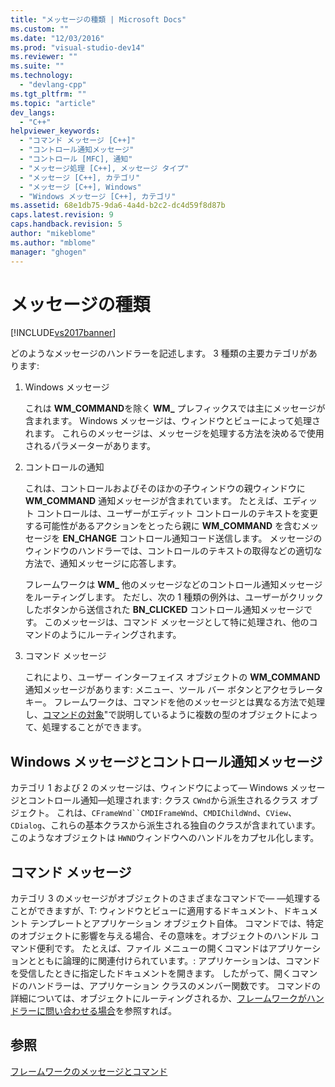 ```yaml
---
title: "メッセージの種類 | Microsoft Docs"
ms.custom: ""
ms.date: "12/03/2016"
ms.prod: "visual-studio-dev14"
ms.reviewer: ""
ms.suite: ""
ms.technology: 
  - "devlang-cpp"
ms.tgt_pltfrm: ""
ms.topic: "article"
dev_langs: 
  - "C++"
helpviewer_keywords: 
  - "コマンド メッセージ [C++]"
  - "コントロール通知メッセージ"
  - "コントロール [MFC], 通知"
  - "メッセージ処理 [C++], メッセージ タイプ"
  - "メッセージ [C++], カテゴリ"
  - "メッセージ [C++], Windows"
  - "Windows メッセージ [C++], カテゴリ"
ms.assetid: 68e1db75-9da6-4a4d-b2c2-dc4d59f8d87b
caps.latest.revision: 9
caps.handback.revision: 5
author: "mikeblome"
ms.author: "mblome"
manager: "ghogen"
---
```

# メッセージの種類
[!INCLUDE[vs2017banner](../assembler/inline/includes/vs2017banner.md)]

どのようなメッセージのハンドラーを記述します。  3 種類の主要カテゴリがあります:  
  
1.  Windows メッセージ  
  
     これは **WM\_COMMAND**を除く **WM\_** プレフィックスでは主にメッセージが含まれます。  Windows メッセージは、ウィンドウとビューによって処理されます。  これらのメッセージは、メッセージを処理する方法を決めるで使用されるパラメーターがあります。  
  
2.  コントロールの通知  
  
     これは、コントロールおよびそのほかの子ウィンドウの親ウィンドウに **WM\_COMMAND** 通知メッセージが含まれています。  たとえば、エディット コントロールは、ユーザーがエディット コントロールのテキストを変更する可能性があるアクションをとったら親に **WM\_COMMAND** を含むメッセージを **EN\_CHANGE** コントロール通知コード送信します。  メッセージのウィンドウのハンドラーでは、コントロールのテキストの取得などの適切な方法で、通知メッセージに応答します。  
  
     フレームワークは **WM\_** 他のメッセージなどのコントロール通知メッセージをルーティングします。  ただし、次の 1 種類の例外は、ユーザーがクリックしたボタンから送信された **BN\_CLICKED** コントロール通知メッセージです。  このメッセージは、コマンド メッセージとして特に処理され、他のコマンドのようにルーティングされます。  
  
3.  コマンド メッセージ  
  
     これにより、ユーザー インターフェイス オブジェクトの **WM\_COMMAND** 通知メッセージがあります: メニュー、ツール バー ボタンとアクセラレータ キー。  フレームワークは、コマンドを他のメッセージとは異なる方法で処理し、[コマンドの対象](../Topic/Command%20Targets.md)"で説明しているように複数の型のオブジェクトによって、処理することができます。  
  
##  <a name="_core_windows_messages_and_control.2d.notification_messages"></a> Windows メッセージとコントロール通知メッセージ  
 カテゴリ 1 および 2 のメッセージは、ウィンドウによって— Windows メッセージとコントロール通知—処理されます: クラス `CWnd`から派生されるクラス オブジェクト。  これは、`CFrameWnd``CMDIFrameWnd`、`CMDIChildWnd`、`CView`、`CDialog`、これらの基本クラスから派生される独自のクラスが含まれています。  このようなオブジェクトは `HWND`ウィンドウへのハンドルをカプセル化します。  
  
##  <a name="_core_command_messages"></a> コマンド メッセージ  
 カテゴリ 3 のメッセージがオブジェクトのさまざまなコマンドで— —処理することができますが、T: ウィンドウとビューに適用するドキュメント、ドキュメント テンプレートとアプリケーション オブジェクト自体。  コマンドでは、特定のオブジェクトに影響を与える場合、その意味を。オブジェクトのハンドル コマンド便利です。  たとえば、ファイル メニューの開くコマンドはアプリケーションとともに論理的に関連付けられています。: アプリケーションは、コマンドを受信したときに指定したドキュメントを開きます。  したがって、開くコマンドのハンドラーは、アプリケーション クラスのメンバー関数です。  コマンドの詳細については、オブジェクトにルーティングされるか、[フレームワークがハンドラーに問い合わせる場合](../mfc/how-the-framework-calls-a-handler.md)を参照すれば。  
  
## 参照  
 [フレームワークのメッセージとコマンド](../mfc/messages-and-commands-in-the-framework.md)